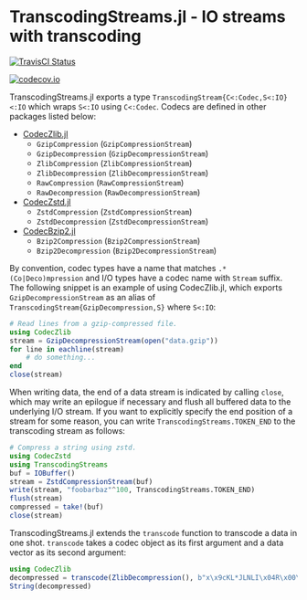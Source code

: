 TranscodingStreams.jl - IO streams with transcoding
===================================================

<!--[![Docs Latest][docs-latest-img]][docs-latest-url]-->
[![TravisCI Status][travisci-img]][travisci-url]
<!--[![Appveyor Status][appveyor-img]][appveyor-url]-->
[![codecov.io][codecov-img]][codecov-url]

TranscodingStreams.jl exports a type `TranscodingStream{C<:Codec,S<:IO}<:IO`
which wraps `S<:IO` using `C<:Codec`. Codecs are defined in other packages
listed below:

- [CodecZlib.jl](https://github.com/bicycle1885/CodecZlib.jl)
    - `GzipCompression` (`GzipCompressionStream`)
    - `GzipDecompression` (`GzipDecompressionStream`)
    - `ZlibCompression` (`ZlibCompressionStream`)
    - `ZlibDecompression` (`ZlibDecompressionStream`)
    - `RawCompression` (`RawCompressionStream`)
    - `RawDecompression` (`RawDecompressionStream`)
- [CodecZstd.jl](https://github.com/bicycle1885/CodecZstd.jl)
    - `ZstdCompression` (`ZstdCompressionStream`)
    - `ZstdDecompression` (`ZstdDecompressionStream`)
- [CodecBzip2.jl](https://github.com/bicycle1885/CodecBzip2.jl)
    - `Bzip2Compression` (`Bzip2CompressionStream`)
    - `Bzip2Decompression` (`Bzip2DecompressionStream`)

By convention, codec types have a name that matches `.*(Co|Deco)mpression` and
I/O types have a codec name with `Stream` suffix.  The following snippet is an
example of using CodecZlib.jl, which exports `GzipDecompressionStream` as an
alias of `TranscodingStream{GzipDecompression,S}` where `S<:IO`:
```julia
# Read lines from a gzip-compressed file.
using CodecZlib
stream = GzipDecompressionStream(open("data.gzip"))
for line in eachline(stream)
    # do something...
end
close(stream)
```

When writing data, the end of a data stream is indicated by calling `close`,
which may write an epilogue if necessary and flush all buffered data to the
underlying I/O stream. If you want to explicitly specify the end position of a
stream for some reason, you can write `TranscodingStreams.TOKEN_END` to the
transcoding stream as follows:
```julia
# Compress a string using zstd.
using CodecZstd
using TranscodingStreams
buf = IOBuffer()
stream = ZstdCompressionStream(buf)
write(stream, "foobarbaz"^100, TranscodingStreams.TOKEN_END)
flush(stream)
compressed = take!(buf)
close(stream)
```

TranscodingStreams.jl extends the `transcode` function to transcode a data
in one shot. `transcode` takes a codec object as its first argument and a data
vector as its second argument:
```julia
using CodecZlib
decompressed = transcode(ZlibDecompression(), b"x\x9cKL*JLNLI\x04R\x00\x19\xf2\x04U")
String(decompressed)
```

[travisci-img]: https://travis-ci.org/bicycle1885/TranscodingStreams.jl.svg?branch=master
[travisci-url]: https://travis-ci.org/bicycle1885/TranscodingStreams.jl
[codecov-img]: http://codecov.io/github/bicycle1885/TranscodingStreams.jl/coverage.svg?branch=master
[codecov-url]: http://codecov.io/github/bicycle1885/TranscodingStreams.jl?branch=master
